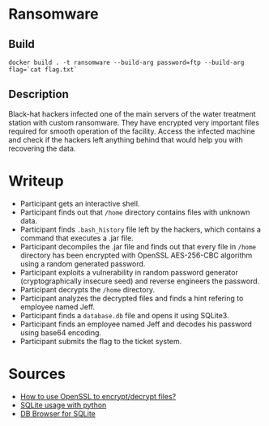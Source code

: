 # Ransomware

## Build

```
docker build . -t ransomware --build-arg password=ftp --build-arg flag=`cat flag.txt`
```

## Description

Black-hat hackers infected one of the main servers of the water treatment station with custom ransomware.
They have encrypted very important files required for smooth operation of the facility.
Access the infected machine and check if the hackers left anything behind that would help you with recovering the data.

# Writeup

-   Participant gets an interactive shell.
-   Participant finds out that `/home` directory contains files with unknown data.
-   Participant finds `.bash_history` file left by the hackers, which contains a command that executes a .jar file.
-   Participant decompiles the .jar file and finds out that every file in `/home` directory has been encrypted with OpenSSL AES-256-CBC algorithm using a random generated password.
-   Participant exploits a vulnerability in random password generator (cryptographically insecure seed) and reverse engineers the password.
-   Participant decrypts the `/home` directory.
-   Participant analyzes the decrypted files and finds a hint refering to employee named Jeff.
-   Participant finds a `database.db` file and opens it using SQLite3.
-   Participant finds an employee named Jeff and decodes his password using base64 encoding.
-   Participant submits the flag to the ticket system.

# Sources

-   [How to use OpenSSL to encrypt/decrypt files?](https://stackoverflow.com/a/16056298/12126676)
-   [SQLite usage with python](https://docs.python.org/3/library/sqlite3.html)
-   [DB Browser for SQLite](https://sqlitebrowser.org/)
